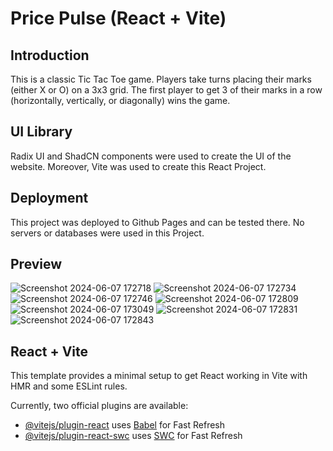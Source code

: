 # Price Pulse (React + Vite)

## Introduction

This is a classic Tic Tac Toe game. Players take turns placing their marks (either X or O) on a 3x3 grid. The first player to get 3 of their marks in a row (horizontally, vertically, or diagonally) wins the game.

## UI Library

Radix UI and ShadCN components were used to create the UI of the website. Moreover, Vite was used to create this React Project.

## Deployment

This project was deployed to Github Pages and can be tested there. No servers or databases were used in this Project.

## Preview
![Screenshot 2024-06-07 172718](https://github.com/HasanYahya101/PricePulse-Vite/assets/118683092/ed15277d-4ae3-47aa-9a99-9680af048c6c)
![Screenshot 2024-06-07 172734](https://github.com/HasanYahya101/PricePulse-Vite/assets/118683092/b589f81a-8943-440e-8590-60a3c2efc6f5)
![Screenshot 2024-06-07 172746](https://github.com/HasanYahya101/PricePulse-Vite/assets/118683092/794f8757-cc18-4df5-883c-8bdab163331b)
![Screenshot 2024-06-07 172809](https://github.com/HasanYahya101/PricePulse-Vite/assets/118683092/32301a01-6d65-44f1-a45c-535cfb74b0d7)
![Screenshot 2024-06-07 173049](https://github.com/HasanYahya101/PricePulse-Vite/assets/118683092/09c6faf1-23a6-4136-8f70-656f78da0573)
![Screenshot 2024-06-07 172831](https://github.com/HasanYahya101/PricePulse-Vite/assets/118683092/1d797326-87fa-4319-b7d3-68977dac1a19)
![Screenshot 2024-06-07 172843](https://github.com/HasanYahya101/PricePulse-Vite/assets/118683092/30705492-5017-4ece-9e7b-dd9af4c809af)


## React + Vite

This template provides a minimal setup to get React working in Vite with HMR and some ESLint rules.

Currently, two official plugins are available:

- [@vitejs/plugin-react](https://github.com/vitejs/vite-plugin-react/blob/main/packages/plugin-react/README.md) uses [Babel](https://babeljs.io/) for Fast Refresh
- [@vitejs/plugin-react-swc](https://github.com/vitejs/vite-plugin-react-swc) uses [SWC](https://swc.rs/) for Fast Refresh
